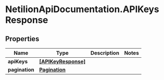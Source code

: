# NetilionApiDocumentation.APIKeysResponse

## Properties
Name | Type | Description | Notes
------------ | ------------- | ------------- | -------------
**apiKeys** | [**[APIKeyResponse]**](APIKeyResponse.md) |  | 
**pagination** | [**Pagination**](Pagination.md) |  | 
